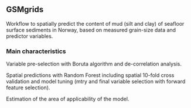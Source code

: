 ## GSMgrids

Workflow to spatially predict the content of mud (silt and clay) of seafloor surface sediments in Norway, based on measured grain-size data and predictor variables.

### Main characteristics

Variable pre-selection with Boruta algorithm and de-correlation analysis.

Spatial predictions with Random Forest including spatial 10-fold cross validation and model tuning (mtry and final variable selection with forward feature selection).

Estimation of the area of applicability of the model.
